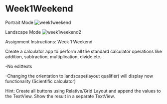 # Week1Weekend

Portrait Mode
![week1weekend](https://user-images.githubusercontent.com/46490503/51097553-03080780-1793-11e9-87c3-d0a9e88816e7.JPG)

Landscape Mode
![week1weekend2](https://user-images.githubusercontent.com/46490503/51097555-069b8e80-1793-11e9-9770-b3e88f108fc4.JPG)

Assignment Instructions:
Week 1 Weekend

Create a calculator app to perform all the standard calculator operations like addition, subtraction, multiplication, divide etc.

-No edittexts

-Changing the orientation to landscape(layout qualifier) will display now functionality (Scientific calculator)

Hint: Create all buttons using Relative/Grid Layout and append the values to the TextView. Show the result in a separate TextView.
